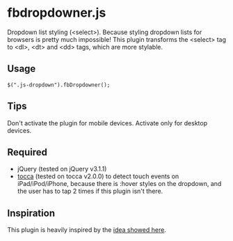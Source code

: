 # fbdropdowner.js
Dropdown list styling (&lt;select>).
Because styling dropdown lists for browsers is pretty much impossible!
This plugin transforms the &lt;select> tag to &lt;dl>, &lt;dt> and &lt;dd> tags, which are more stylable.

## Usage
`$(".js-dropdown").fbDropdowner();`

## Tips
Don't activate the plugin for mobile devices. Activate only for desktop devices.

## Required
* jQuery (tested on jQuery v3.1.1)
* [tocca](http://gianlucaguarini.com/Tocca.js/) (tested on tocca v2.0.0) to detect touch events on iPad/iPod/iPhone, because there is :hover styles on the dropdown, and the user has to tap 2 times if this plugin isn't there.

## Inspiration
This plugin is heavily inspired by the [idea showed here](http://www.jankoatwarpspeed.com/reinventing-a-drop-down-with-css-and-jquery/).